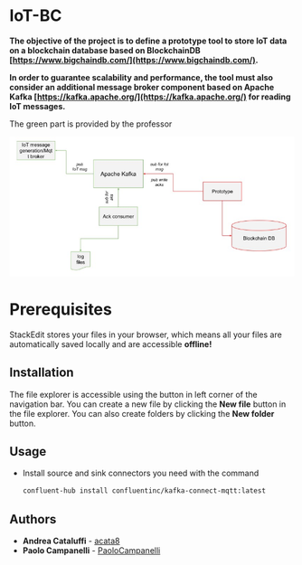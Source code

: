 # IoT-BC

**The objective of the project is to define a prototype tool to store IoT data on a blockchain database based on BlockchainDB [https://www.bigchaindb.com/](https://www.bigchaindb.com/).** 

**In order to guarantee scalability and performance, the tool must also consider an additional message broker component based on Apache Kafka [https://kafka.apache.org/](https://kafka.apache.org/) for reading IoT messages.**

The green part is provided by the professor

![alt text](https://github.com/acata8/IOT-BC-TBDM/blob/main/utils/img/ProfSchema.jpg)


# Prerequisites

StackEdit stores your files in your browser, which means all your files are automatically saved locally and are accessible **offline!**

## Installation

The file explorer is accessible using the button in left corner of the navigation bar. You can create a new file by clicking the **New file** button in the file explorer. You can also create folders by clicking the **New folder** button.


## Usage

* Install source and sink connectors you need with the command
  ```bash
  confluent-hub install confluentinc/kafka-connect-mqtt:latest
  ```
## Authors

* **Andrea Cataluffi** - [acata8](https://github.com/acata8)
* **Paolo Campanelli** - [PaoloCampanelli](https://github.com/PaoloCampanelli)

